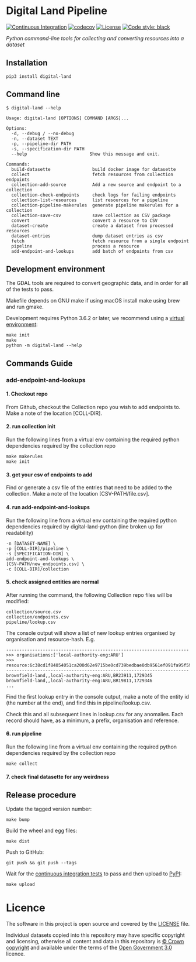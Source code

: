 # Digital Land Pipeline

[![Continuous Integration](https://github.com/digital-land/digital-land-python/actions/workflows/continuous-integration.yml/badge.svg)](https://github.com/digital-land/digital-land-python/actions/workflows/continuous-integration.yml)
[![codecov](https://codecov.io/gh/digital-land/digital-land-python/branch/main/graph/badge.svg?token=IH2ETPF2C1)](https://codecov.io/gh/digital-land/digital-land-python)
[![License](https://img.shields.io/github/license/mashape/apistatus.svg)](https://github.com/digital-land/digital-land-python/blob/main/LICENSE)
[![Code style: black](https://img.shields.io/badge/code%20style-black-000000.svg)](https://black.readthedocs.io/en/stable/)


*Python command-line tools for collecting and converting resources into a dataset*

## Installation

    pip3 install digital-land

## Command line

    $ digital-land --help

    Usage: digital-land [OPTIONS] COMMAND [ARGS]...

    Options:
      -d, --debug / --no-debug
      -n, --dataset TEXT
      -p, --pipeline-dir PATH
      -s, --specification-dir PATH
      --help                        Show this message and exit.

    Commands:
      build-datasette                build docker image for datasette
      collect                        fetch resources from collection endpoints
      collection-add-source          Add a new source and endpoint to a collection
      collection-check-endpoints     check logs for failing endpoints
      collection-list-resources      list resources for a pipeline
      collection-pipeline-makerules  generate pipeline makerules for a collection
      collection-save-csv            save collection as CSV package
      convert                        convert a resource to CSV
      dataset-create                 create a dataset from processed resources
      dataset-entries                dump dataset entries as csv
      fetch                          fetch resource from a single endpoint
      pipeline                       process a resource
      add-endpoint-and-lookups       add batch of endpoints from csv

## Development environment

The GDAL tools are required to convert geographic data, and in order for all of the tests to pass.

Makefile depends on GNU make if using macOS install make using brew and run gmake.  

Development requires Python 3.6.2 or later, we recommend using a [virtual environment](https://docs.python.org/3/library/venv.html):

    make init
    make
    python -m digital-land --help


## Commands Guide

### add-endpoint-and-lookups

#### 1. Checkout repo
From Github, checkout the Collection repo you wish to add endpoints to.
Make a note of the location [COLL-DIR].

#### 2. run collection init
Run the following lines from a virtual env containing the required
python dependencies required by the collection repo
```
make makerules
make init
```

#### 3. get your csv of endpoints to add
Find or generate a csv file of the entries that need to be added
to the collection. Make a note of the location [CSV-PATH/file.csv].

#### 4. run add-endpoint-and-lookups
Run the following line from a virtual env containing the required
python dependencies required by digital-land-python
(line broken up for readability)
```
-n [DATASET-NAME] \ 
-p [COLL-DIR]/pipeline \
-s [SPECIFICATION-DIR] \
add-endpoint-and-lookups \
[CSV-PATH/new_endpoints.csv] \
-c [COLL-DIR]/collection
```

#### 5. check assigned entities are normal
After running the command, the following Collection repo
files will be modified:

```
collection/source.csv
collection/endpoints.csv
pipeline/lookup.csv
```

The console output will show a list of new lookup entries
organised by organisation and resource-hash.
E.g.
```
----------------------------------------------------------------------
>>> organisations:['local-authority-eng:ARU']
>>> resource:6c38cd1f84054051ca200d62e9715be0cd739bedbae0db9561ef091fa95f59f1
----------------------------------------------------------------------
brownfield-land,,local-authority-eng:ARU,BR23911,1729345
brownfield-land,,local-authority-eng:ARU,BR19811,1729346
...
```
Find the first lookup entry in the console output, 
make a note of the entity id (the number at the end),
and find this in pipeline/lookup.csv.

Check this and all subsequent lines in lookup.csv for
any anomalies. Each record should have, as a minimum, a prefix,
organisation and reference.

#### 6. run pipeline
Run the following line from a virtual env containing the required
python dependencies required by the collection repo
```
make collect
```

#### 7. check final datasette for any weirdness


## Release procedure

Update the tagged version number:

    make bump

Build the wheel and egg files:

    make dist

Push to GitHub:

    git push && git push --tags

Wait for the [continuous integration tests](https://pypi.python.org/pypi/digital-land/) to pass and then upload to [PyPI](https://pypi.python.org/pypi/digital-land/):

    make upload

# Licence

The software in this project is open source and covered by the [LICENSE](LICENSE) file.

Individual datasets copied into this repository may have specific copyright and licensing, otherwise all content and data in this repository is [© Crown copyright](http://www.nationalarchives.gov.uk/information-management/re-using-public-sector-information/copyright-and-re-use/crown-copyright/) and available under the terms of the [Open Government 3.0](https://www.nationalarchives.gov.uk/doc/open-government-licence/version/3/) licence.


